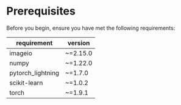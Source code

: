 # Prerequisites

Before you begin, ensure you have met the following requirements:

| requirement       | version  |
| ----------------- | -------- |
| imageio           | ~=2.15.0 |
| numpy             | ~=1.22.0 |
| pytorch_lightning | ~=1.7.0  |
| scikit-learn      | ~=1.0.2  |
| torch             | ~=1.9.1  |
